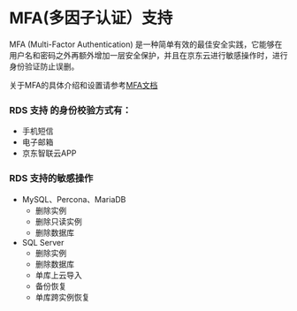 # MFA(多因子认证）支持

MFA (Multi-Factor Authentication) 是一种简单有效的最佳安全实践，它能够在用户名和密码之外再额外增加一层安全保护，并且在京东云进行敏感操作时，进行身份验证防止误删。

关于MFA的具体介绍和设置请参考[MFA文档](https://docs.jdcloud.com/cn/iam/mfa-overview)

### RDS 支持 的身份校验方式有：

- 手机短信
- 电子邮箱
- 京东智联云APP

### RDS 支持的敏感操作
- MySQL、Percona、MariaDB
    - 删除实例
    - 删除只读实例
    - 删除数据库
- SQL Server
    - 删除实例
    - 删除数据库
    - 单库上云导入
    - 备份恢复
    - 单库跨实例恢复
